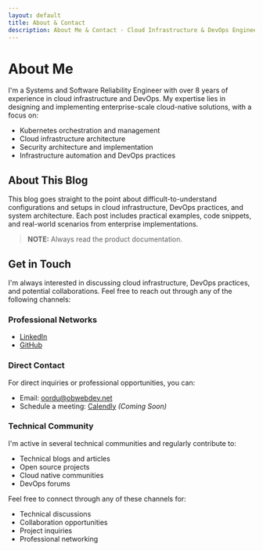 ```yaml
---
layout: default
title: About & Contact
description: About Me & Contact - Cloud Infrastructure & DevOps Engineer
---
```


# About Me

I'm a Systems and Software Reliability Engineer with over 8 years of experience in cloud infrastructure and DevOps. My expertise lies in designing and implementing enterprise-scale cloud-native solutions, with a focus on:

- Kubernetes orchestration and management
- Cloud infrastructure architecture
- Security architecture and implementation
- Infrastructure automation and DevOps practices

## About This Blog

This blog goes straight to the point about difficult-to-understand configurations and setups in cloud infrastructure, DevOps practices, and system architecture. Each post includes practical examples, code snippets, and real-world scenarios from enterprise implementations.

> **NOTE:** Always read the product documentation.

## Get in Touch

I'm always interested in discussing cloud infrastructure, DevOps practices, and potential collaborations. Feel free to reach out through any of the following channels:

### Professional Networks

- [LinkedIn](https://www.linkedin.com/in/oscarordu/)
- [GitHub](https://github.com/obiordu)

### Direct Contact

For direct inquiries or professional opportunities, you can:

- Email: [oordu@obwebdev.net](mailto:oordu@obwebdev.net)
- Schedule a meeting: [Calendly](#) *(Coming Soon)*

### Technical Community

I'm active in several technical communities and regularly contribute to:

- Technical blogs and articles
- Open source projects
- Cloud native communities
- DevOps forums

Feel free to connect through any of these channels for:

- Technical discussions
- Collaboration opportunities
- Project inquiries
- Professional networking
